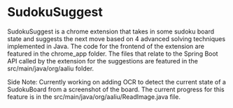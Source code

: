 # SudokuSuggest

SudokuSuggest is a chrome extension that takes in some sudoku board state and suggests the next move based on 4 advanced solving techniques implemented in Java. The code for the frontend of the extension are featured in the chrome_app folder. The files that relate to the Spring Boot API called by the extension for the suggestions are featured in the src/main/java/org/aaliu folder. 

Side Note: 
Currently working on adding OCR to detect the current state of a SudokuBoard from a screenshot of the board. The current progress for this feature is in the src/main/java/org/aaliu/ReadImage.java file.